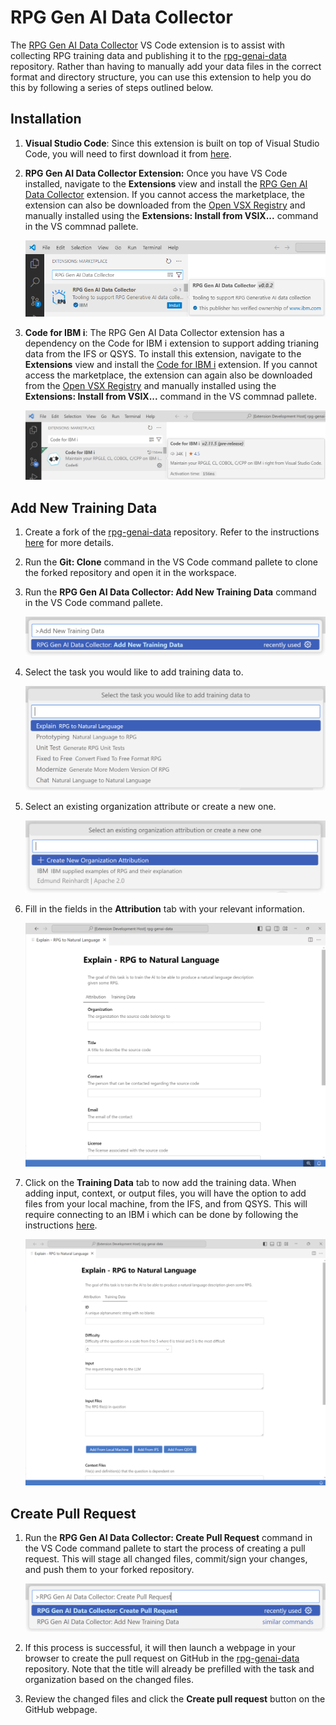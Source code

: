 # RPG Gen AI Data Collector

The [RPG Gen AI Data Collector](https://marketplace.visualstudio.com/items?itemName=IBM.rpg-genai-data-collector) VS Code extension is to assist with collecting RPG training data and publishing it to the [rpg-genai-data](https://github.com/AIforIBMi/rpg-genai-data) repository. Rather than having to manually add your data files in the correct format and directory structure, you can use this extension to help you do this by following a series of steps outlined below.

## Installation

1. **Visual Studio Code**: Since this extension is built on top of Visual Studio Code, you will need to first download it from [here](https://code.visualstudio.com/download).

2. **RPG Gen AI Data Collector Extension:** Once you have VS Code installed, navigate to the **Extensions** view and install the [RPG Gen AI Data Collector](https://marketplace.visualstudio.com/items?itemName=IBM.rpg-genai-data-collector) extension. If you cannot access the marketplace, the extension can also be downloaded from the [Open VSX Registry](https://open-vsx.org/extension/IBM/rpg-genai-data-collector) and manually installed using the **Extensions: Install from VSIX...** command in the VS commnad pallete.

    ![RPG Gen AI Data Collector from the Visual Studio Code Marketplace](../media/marketplaceInstall.png)

3. **Code for IBM i**: The RPG Gen AI Data Collector extension has a dependency on the Code for IBM i extension to support adding trianing data from the IFS or QSYS. To install this extension, navigate to the **Extensions** view and install the [Code for IBM i](https://marketplace.visualstudio.com/items?itemName=HalcyonTechLtd.code-for-ibmi) extension. If you cannot access the marketplace, the extension can again also be downloaded from the [Open VSX Registry](https://open-vsx.org/extension/halcyontechltd/code-for-ibmi) and manually installed using the **Extensions: Install from VSIX...** command in the VS commnad pallete.

    ![Code for IBM i from the Visual Studio Code Marketplace](../media/marketplaceCode4iInstall.png)

## Add New Training Data

1. Create a fork of the [rpg-genai-data](https://github.com/AIforIBMi/rpg-genai-data) repository. Refer to the instructions [here](https://docs.github.com/en/pull-requests/collaborating-with-pull-requests/working-with-forks/fork-a-repo#forking-a-repository) for more details. 

2. Run the **Git: Clone** command in the VS Code command pallete to clone the forked repository and open it in the workspace.

3. Run the **RPG Gen AI Data Collector: Add New Training Data** command in the VS Code command pallete.

    ![Add New Training Data Command](../media/addNewTrainingDataCommand.png)

4. Select the task you would like to add training data to.

    ![Select Task Prompt](../media/selectTaskPrompt.png)

5. Select an existing organization attribute or create a new one.

    ![Select Organization Attribution Prompt](../media/selectOrganizationAttributionPrompt.png)

6. Fill in the fields in the **Attribution** tab with your relevant information.

    ![Attribution Tab](../media/attributionTab.png)

7. Click on the **Training Data** tab to now add the training data. When adding input, context, or output files, you will have the option to add files
from your local machine, from the IFS, and from QSYS. This will require connecting to an IBM i which can be done by following the instructions [here](https://codefori.github.io/docs/login/).

    ![Training Data Tab](../media/trainingDataTab.png)

## Create Pull Request

1. Run the **RPG Gen AI Data Collector: Create Pull Request** command in the VS Code command pallete to start the process of creating a pull request. This will stage all changed files, commit/sign your changes, and push them to your forked repository.

    ![Create Pull Request Command](../media/createPullRequestCommand.png)

2. If this process is successful, it will then launch a webpage in your browser to create the pull request on GitHub in the [rpg-genai-data](https://github.com/AIforIBMi/rpg-genai-data) repository. Note that the title will already be prefilled with the task and organization based on the changed files.

3. Review the changed files and click the **Create pull request** button on the GitHub webpage.